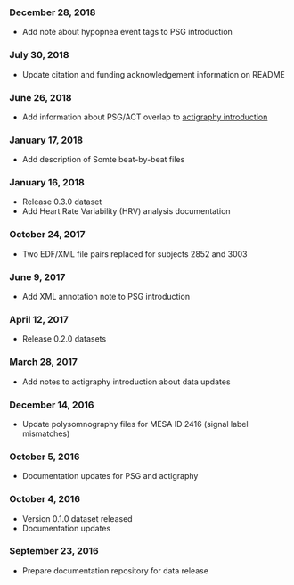 ### December 28, 2018

- Add note about hypopnea event tags to PSG introduction

### July 30, 2018

- Update citation and funding acknowledgement information on README

### June 26, 2018

- Add information about PSG/ACT overlap to [actigraphy introduction](:pages_path:/actigraphy-introduction.md)

### January 17, 2018

- Add description of Somte beat-by-beat files

### January 16, 2018

- Release 0.3.0 dataset
- Add Heart Rate Variability (HRV) analysis documentation

### October 24, 2017

- Two EDF/XML file pairs replaced for subjects 2852 and 3003

### June 9, 2017

- Add XML annotation note to PSG introduction

### April 12, 2017

- Release 0.2.0 datasets

### March 28, 2017

- Add notes to actigraphy introduction about data updates

### December 14, 2016

- Update polysomnography files for MESA ID 2416 (signal label mismatches)

### October 5, 2016

- Documentation updates for PSG and actigraphy

### October 4, 2016

- Version 0.1.0 dataset released
- Documentation updates

### September 23, 2016

- Prepare documentation repository for data release
